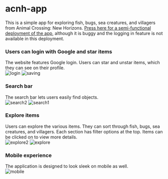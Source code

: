 # acnh-app
This is a simple app for exploring fish, bugs, sea creatures, and villagers from Animal Crossing: New Horizons. <a href="https://mayaserena.github.io/acnh-app/">Press here for a semi-functional deployment of the app</a>, although it is buggy and the logging in feature is not available in this deployment.

### Users can login with Google and star items
The website features Google login. Users can star and unstar items, which they can see on their profile.<br>
![login](https://github.com/mayaserena/acnh-app/assets/42900077/a773f8f9-a827-44a2-95c3-e88e14d6f784)
![saving](https://github.com/mayaserena/acnh-app/assets/42900077/450c05e3-887d-468d-b7c9-6aa5a6b05585)

### Search bar
The search bar lets users easily find objects.<br>
![search2](https://github.com/mayaserena/acnh-app/assets/42900077/4307a1b5-9ce8-42d7-98e9-91409a90bebe)
![search1](https://github.com/mayaserena/acnh-app/assets/42900077/95223f91-c465-42c1-8eae-8c3d8adab4da)


### Explore items
Users can explore the various items. They can sort through fish, bugs, sea creatures, and villagers. Each section has filter options at the top.
Items can be clicked on to view more details.<br>
![explore2](https://github.com/mayaserena/acnh-app/assets/42900077/bb1ab2ec-8dfe-4c42-9823-e3452ea7e7e1)
![explore](https://github.com/mayaserena/acnh-app/assets/42900077/f542dfce-ffb0-484d-8551-f12532b44331)


### Mobile experience
The application is designed to look sleek on mobile as well. <br>
![mobile](https://github.com/mayaserena/acnh-app/assets/42900077/f89f6e8d-0ae1-4160-8376-12110636f382)
